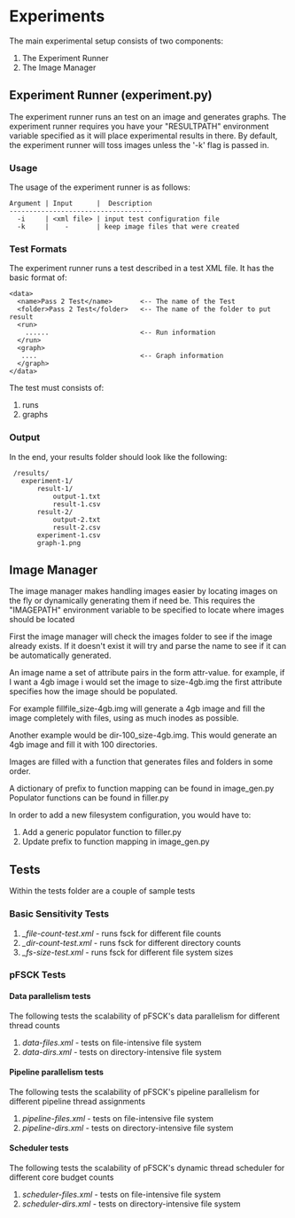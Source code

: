 # Experiments
The main experimental setup consists of two components:
1. The Experiment Runner 
2. The Image Manager

## Experiment Runner (experiment.py) 
The experiment runner runs an test on an image and generates graphs. The
experiment runner requires you have your "RESULTPATH" environment variable
specified as it will place experimental results in there. By default, the
experiment runner will toss images unless the '-k' flag is passed in.

### Usage
The usage of the experiment runner is as follows:

```
Argument | Input      |  Description
------------------------------------
  -i     | <xml file> | input test configuration file
  -k     |    -       | keep image files that were created
```

### Test Formats
The experiment runner runs a test described in a test XML file.
It has the basic format of:

```
<data>
  <name>Pass 2 Test</name>       <-- The name of the Test
  <folder>Pass 2 Test</folder>   <-- The name of the folder to put result
  <run>
    ......                       <-- Run information
  </run>
  <graph>
   ....                          <-- Graph information
  </graph>
</data>
```

The test must consists of:
  1. runs
  2. graphs


### Output
In the end, your results folder should look like the following:

```
 /results/
   experiment-1/
       result-1/
           output-1.txt
           result-1.csv
       result-2/
           output-2.txt
           result-2.csv
       experiment-1.csv
       graph-1.png
```


## Image Manager
The image manager makes handling images easier by locating images on the fly
or dynamically generating them if need be. This requires the "IMAGEPATH"
environment variable to be specified to locate where images should be located
  
First the image manager will check the images folder to see if the image already
exists. If it doesn't exist it will try and parse the name to see if it can be
automatically generated.

An image name a set of attribute pairs in the form attr-value.
for example, if I want a 4gb image i would set the image to size-4gb.img
the first attribute specifies how the image should be populated.

For example fillfile_size-4gb.img will generate a 4gb image and fill the image
completely with files, using as much inodes as possible.

Another example would be dir-100_size-4gb.img. This would generate an 4gb image
and fill it with 100 directories.

Images are filled with a function that generates files and folders in some
order.

A dictionary of prefix to function mapping can be found in image_gen.py
Populator functions can be found in filler.py

In order to add a new filesystem configuration, you would have to:
1. Add a generic populator function to filler.py
2. Update prefix to function mapping in image_gen.py

## Tests
Within the tests folder are a couple of sample tests

### Basic Sensitivity Tests 
1. *_file-count-test.xml* - runs fsck for different file counts
2. *_dir-count-test.xml* - runs fsck for different directory counts
3. *_fs-size-test.xml* - runs fsck for different file system sizes

### pFSCK Tests 

#### Data parallelism tests 
The following tests the scalability of pFSCK's data parallelism for 
different thread counts 
1. *data-files.xml* - tests on file-intensive file system 
1. *data-dirs.xml* - tests on directory-intensive file system

#### Pipeline parallelism tests 
The following tests the scalability of pFSCK's pipeline parallelism for 
different pipeline thread assignments
1. *pipeline-files.xml* - tests on file-intensive file system 
1. *pipeline-dirs.xml* - tests on directory-intensive file system

#### Scheduler tests 
The following tests the scalability of pFSCK's dynamic thread scheduler for 
different core budget counts
1. *scheduler-files.xml* - tests on file-intensive file system 
1. *scheduler-dirs.xml* - tests on directory-intensive file system

